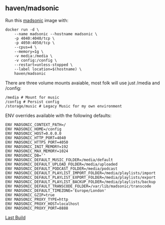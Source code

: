 ## haven/madsonic

Run this [madsonic][] image with:

```
docker run -d \
    --name madsonic --hostname madsonic \
    -p 4040:4040/tcp \
    -p 4050:4050/tcp \
    --cpus=4 \
    --memory=1g \
    -v media:/media \
    -v config:/config \
    --restart=unless-stopped \
    --label location=$(hostname) \
    haven/madsonic
```

There are three volume mounts avaiable, most folk will use just /media and /config:

```
/media # Mount for music
/config # Persist config
/storage/music # Legacy Music for my own environment
```

ENV overrides available with the following defaults:

```
ENV MADSONIC_CONTEXT_PATH=/
ENV MADSONIC_HOME=/config
ENV MADSONIC_HOST=0.0.0.0
ENV MADSONIC_HTTP_PORT=4040
ENV MADSONIC_HTTPS_PORT=4050
ENV MADSONIC_INIT_MEMORY=192
ENV MADSONIC_MAX_MEMORY=1024
ENV MADSONIC_DB=''
ENV MADSONIC_DEFAULT_MUSIC_FOLDER=/media/default
ENV MADSONIC_DEFAULT_UPLOAD_FOLDER=/media/uploaded
ENV MADSONIC_DEFAULT_PODCAST_FOLDER=/media/podcast
ENV MADSONIC_DEFAULT_PLAYLIST_IMPORT_FOLDER=/media/playlists/import
ENV MADSONIC_DEFAULT_PLAYLIST_EXPORT_FOLDER=/media/playlists/export
ENV MADSONIC_DEFAULT_PLAYLIST_BACKUP_FOLDER=/media/playlists/backup
ENV MADSONIC_DEFAULT_TRANSCODE_FOLDER=/var/lib/madsonic/transcode
ENV MADSONIC_DEFAULT_TIMEZONE='Europe/London'
ENV MADSONIC_GZIP=true
ENV MADSONIC_PROXY_TYPE=http
ENV MADSONIC_PROXY_HOST=localhost
ENV MADSONIC_PROXY_PORT=8888
```

[Last Build][packages]

[madsonic]: https://beta.madsonic.org/
[packages]: PACKAGES.md

